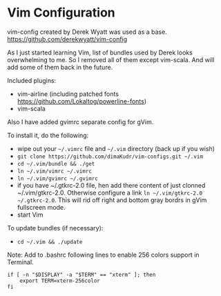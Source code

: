 # Vim Configuration

vim-config created by Derek Wyatt was used as a base.
https://github.com/derekwyatt/vim-config

As I just started learning Vim, list of bundles used by Derek looks overwhelming to me. So I removed all of them except vim-scala. And will add some of them back in the future.

Included plugins:
* vim-airline (including patched fonts https://github.com/Lokaltog/powerline-fonts)
* vim-scala

Also I have added gvimrc separate config for gVim.

To install it, do the following:
* wipe out your `~/.vimrc` file and `~/.vim` directory (back up if you wish)
* `git clone https://github.com/dimaKudr/vim-configs.git ~/.vim`
* `cd ~/.vim/bundle && ./get`
* `ln ~/.vim/vimrc ~/.vimrc`
* `ln ~/.vim/gvimrc ~/.gvimrc`
*  if you have ~/.gtkrc-2.0 file, hen add there content of just clonned ~/.vim/gtkrc-2.0.
   Otherwise configure a link `ln ~/.vim/gtkrc-2.0 ~/.gtkrc-2.0`.
   This will rid off right and bottom gray bordrs in gVim fullscreen mode.
* start Vim

To update bundles (if necessary):
* `cd ~/.vim && ./update`

Note: Add to .bashrc following lines to enable 256 colors support in Terminal.
```
if [ -n "$DISPLAY" -a "$TERM" == "xterm" ]; then
    export TERM=xterm-256color
fi
```

